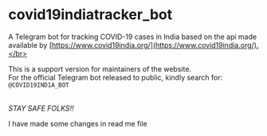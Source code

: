 # covid19indiatracker_bot
A Telegram bot for tracking COVID-19 cases in India based on the api made available by [https://www.covid19india.org/](https://www.covid19india.org/).</br></br>

This is a support version for maintainers of the website. </br>
For the official Telegram bot released to public, kindly search for: `@COVID19IND1A_BOT`</br></br>

_STAY SAFE FOLKS!!_

I have made some changes in read me file
